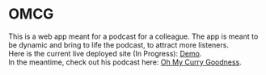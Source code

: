 # OMCG
This is a web app meant for a podcast for a colleague. The app is meant to be dynamic and bring to life the podcast, to attract more listeners. </br>
Here is the current live deployed site (In Progress): [Demo](https://ohmycurrygoodness.netlify.app/). </br>
In the meantime, check out his podcast here: [Oh My Curry Goodness](https://open.spotify.com/show/3BXqybNOCVXS0nfpAxLVFT?si=5a3cb6ed80804cbd&nd=1&dlsi=45d21a45dbc84914). 
